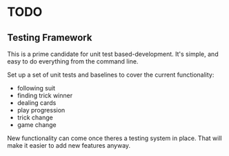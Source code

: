 # TODO

## Testing Framework

This is a prime candidate for unit test based-development. It's simple, and easy to do everything from the command line.

Set up a set of unit tests and baselines to cover the current functionality:
- following suit
- finding trick winner
- dealing cards
- play progression
- trick change
- game change

New functionality can come once theres a testing system in place. That will make it easier to add new features anyway.